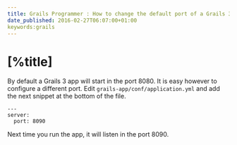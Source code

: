 ```yaml
---
title: Grails Programmer : How to change the default port of a Grails 3 App
date_published: 2016-02-27T06:07:00+01:00
keywords:grails
---
```


# [%title]

By default a Grails 3 app will start in the port 8080. It is easy however to configure a different port. Edit `grails-app/conf/application.yml` and add the next snippet at the bottom of the file.

```
---
server:
  port: 8090
```

Next time you run the app, it will listen in the port 8090.

